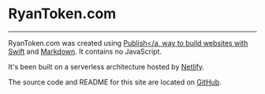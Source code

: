 # RyanToken.com

---

RyanToken.com was created using <a href="https://github.com/johnsundell/publish" target="_blank">Publish</a, way to build websites with <a href="https://developer.apple.com/swift/" target="_blank">Swift</a> and <a href="https://daringfireball.net/projects/markdown/" target="_blank">Markdown</a>. It contains no JavaScript.

It's been built on a serverless architecture hosted by <a href="https://daringfireball.net/projects/markdown/" target="_blank">Netlify</a>.

The source code and README for this site are located on <a href="https://github.com/r-token/ryantoken.com" target="_blank">GitHub</a>.
